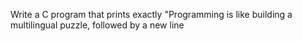 Write a C program that prints exactly "Programming is like building a multilingual puzzle, followed by a new line
